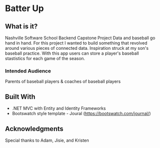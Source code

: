 # Batter Up

## What is it?

Nashville Software School Backend Capstone Project
Data and baseball go hand in hand. For this project I wanted to build something that revolved around various pieces of connected data. Inspiration struck at my son's baseball practice. With this app users can store a player's baseball stastistics for each game of the season.

### Intended Audience

Parents of baseball players & coaches of baseball players

## Built With

* .NET MVC with Entity and Identity Frameworks
* Bootswatch style template - Joural (https://bootswatch.com/journal/)

## Acknowledgments

Special thanks to Adam, Jisie, and Kristen 
